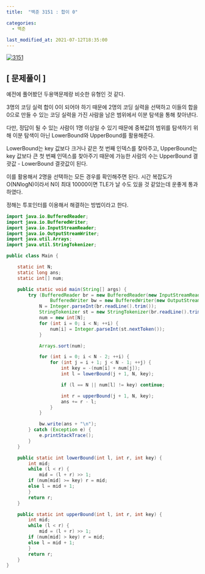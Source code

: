 ```yaml
---
title:  "백준 3151 : 합이 0"

categories:
  - 백준
  
last_modified_at: 2021-07-12T18:35:00
---
```


[![3151](https://user-images.githubusercontent.com/53072057/125216813-3ee79d80-e2fa-11eb-8856-48e3633764cd.JPG)](https://www.acmicpc.net/problem/3151)  

<h2>[ 문제풀이 ]</h2>  
예전에 풀어봤던 두용액문제랑 비슷한 유형인 것 같다.  

3명의 코딩 실력 합이 0이 되어야 하기 때문에 2명의 코딩 실력을 선택하고 이들의 합을 0으로 만들 수 있는 코딩 실력을 가진 사람을 남은 범위에서 이분 탐색을 통해 찾아낸다.  

다만, 정답이 될 수 있는 사람이 1명 이상일 수 있기 때문에 중복값의 범위를 탐색하기 위해 이분 탐색이 아닌 LowerBound와 UpperBound를 활용해준다.  

LowerBound는 key 값보다 크거나 같은 첫 번째 인덱스를 찾아주고, UpperBound는 key 값보다 큰 첫 번째 인덱스를 찾아주기 때문에 가능한 사람의 수는 UpperBound 결괏값 - LowerBound 결괏값이 된다.  

이를 활용해서 2명을 선택하는 모든 경우를 확인해주면 된다. 시간 복잡도가 O(N*N*logN)이라서 N이 최대 10000이면 TLE가 날 수도 있을 것 같았는데 운좋게 통과하였다.  

정해는 투포인터를 이용해서 해결하는 방법이라고 한다.  

```java
import java.io.BufferedReader;
import java.io.BufferedWriter;
import java.io.InputStreamReader;
import java.io.OutputStreamWriter;
import java.util.Arrays;
import java.util.StringTokenizer;

public class Main {

	static int N;
	static long ans;
	static int[] num;

	public static void main(String[] args) {
		try (BufferedReader br = new BufferedReader(new InputStreamReader(System.in));
				BufferedWriter bw = new BufferedWriter(new OutputStreamWriter(System.out))){
			N = Integer.parseInt(br.readLine().trim());
			StringTokenizer st = new StringTokenizer(br.readLine().trim());
			num = new int[N];
			for (int i = 0; i < N; ++i) {
				num[i] = Integer.parseInt(st.nextToken());
			}

			Arrays.sort(num);

			for (int i = 0; i < N - 2; ++i) {
				for (int j = i + 1; j < N - 1; ++j) {
					int key = -(num[i] + num[j]);
					int l = lowerBound(j + 1, N, key);

					if (l == N || num[l] != key) continue;

					int r = upperBound(j + 1, N, key);
					ans += r - l;
				}
			}

			bw.write(ans + "\n");
		} catch (Exception e) {
			e.printStackTrace();
		}
	}

	public static int lowerBound(int l, int r, int key) {
		int mid;
		while (l < r) {
			mid = (l + r) >> 1;
		if (num[mid] >= key) r = mid;
		else l = mid + 1;
		}
		return r;
	}

	public static int upperBound(int l, int r, int key) {
		int mid;
		while (l < r) {
			mid = (l + r) >> 1;
		if (num[mid] > key) r = mid;
		else l = mid + 1;
		}
		return r;
	}
}
```